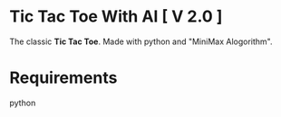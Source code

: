 # Tic Tac Toe With AI [ V 2.0 ]

The classic **Tic Tac Toe**. Made with python and "MiniMax Alogorithm".

# Requirements

python